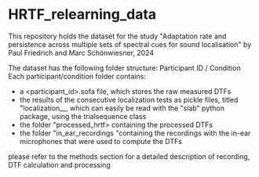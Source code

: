 # HRTF_relearning_data
This repository holds the dataset for the study "Adaptation rate and persistence across multiple sets of spectral cues for sound localisation" 
by Paul Friedrich and Marc Schönwiesner, 2024

The dataset has the following folder structure:
Participant ID / Condition 
Each participant/condition folder contains:
- a <participant_id>.sofa file, which stores the raw measured DTFs
- the results of the consecutive localization tests as pickle files, titled "localization_<participant id>_<date>,
  which can easily be read with the "slab" python package, using the trialsequence class
- the folder "processed_hrtf> containing the processed DTFs 
- the folder "in_ear_recordings "containing the recordings with the in-ear microphones that were used to compute the DTFs

please refer to the methods section for a detailed description of recording, DTF calculation and processing
